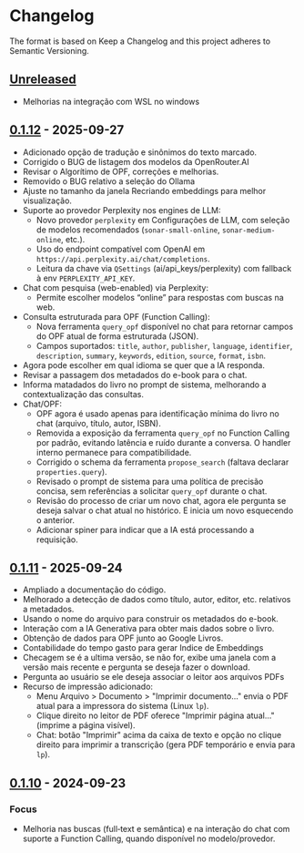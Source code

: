 # Changelog

  The format is based on Keep a Changelog and this project adheres to Semantic Versioning.

  ## [Unreleased]

  - Melhorias na integração com WSL no windows

  ## [0.1.12] - 2025-09-27

  - Adicionado opção de tradução e sinônimos do texto marcado.
  - Corrigido o BUG de listagem dos modelos da OpenRouter.AI
  - Revisar o Algorítimo de OPF, correções e melhorias.
  - Removido o BUG relativo a seleção do Ollama
  - Ajuste no tamanho da janela Recriando embeddings para melhor visualização.
  - Suporte ao provedor Perplexity nos engines de LLM:
    - Novo provedor `perplexity` em Configurações de LLM, com seleção de modelos recomendados (`sonar-small-online`, `sonar-medium-online`, etc.).
    - Uso do endpoint compatível com OpenAI em `https://api.perplexity.ai/chat/completions`.
    - Leitura da chave via `QSettings` (ai/api_keys/perplexity) com fallback à env `PERPLEXITY_API_KEY`.
  - Chat com pesquisa (web-enabled) via Perplexity:
    - Permite escolher modelos “online” para respostas com buscas na web.
  - Consulta estruturada para OPF (Function Calling):
    - Nova ferramenta `query_opf` disponível no chat para retornar campos do OPF atual de forma estruturada (JSON).
    - Campos suportados: `title`, `author`, `publisher`, `language`, `identifier`, `description`, `summary`, `keywords`, `edition`, `source`, `format`, `isbn`.
  - Agora pode escolher em qual idioma se quer que a IA responda.
  - Revisar a passagem dos metadados do e-book para o chat.
  - Informa matadados do livro no prompt de sistema, melhorando a contextualização das consultas.
  - Chat/OPF:
    - OPF agora é usado apenas para identificação mínima do livro no chat (arquivo, título, autor, ISBN).
    - Removida a exposição da ferramenta `query_opf` no Function Calling por padrão, evitando latência e ruído durante a conversa. O handler interno permanece para compatibilidade.
    - Corrigido o schema da ferramenta `propose_search` (faltava declarar `properties.query`).
    - Revisado o prompt de sistema para uma política de precisão concisa, sem referências a solicitar `query_opf` durante o chat.
    - Revisão do processo de criar um novo chat, agora ele pergunta se deseja salvar o chat atual no histórico. E inicia um novo esquecendo o anterior.
    - Adicionar spiner para indicar que a IA está processando a requisição.


  ## [0.1.11] - 2025-09-24

  - Ampliado a documentação do código.
  - Melhorado a detecção de dados como título, autor, editor, etc. relativos a metadados.
  - Usando o nome do arquivo para construir os metadados do e-book.
  - Interação com a IA Generativa para obter mais dados sobre o livro.
  - Obtenção de dados para OPF junto ao Google Livros.
  - Contabilidade do tempo gasto para gerar Indice de Embeddings
  - Checagem se é a ultima versão, se não for, exibe uma janela com a versão mais recente e pergunta se deseja fazer o download.
  - Pergunta ao usuário se ele deseja associar o leitor aos arquivos PDFs
  - Recurso de impressão adicionado:
    - Menu Arquivo > Documento > "Imprimir documento..." envia o PDF atual para a impressora do sistema (Linux `lp`).
    - Clique direito no leitor de PDF oferece "Imprimir página atual..." (imprime a página visível).
    - Chat: botão "Imprimir" acima da caixa de texto e opção no clique direito para imprimir a transcrição (gera PDF temporário e envia para `lp`).
  
  ## [0.1.10] - 2024-09-23

### Focus
- Melhoria nas buscas (full‑text e semântica) e na interação do chat com suporte a Function Calling, quando disponível no modelo/provedor.


  [Unreleased]: https://github.com/RapportTecnologia/GenAi-E-Book-Reader/compare/v0.1.13...HEAD
  [0.1.13]: https://github.com/RapportTecnologia/GenAi-E-Book-Reader/releases/tag/v0.1.13
  [0.1.12]: https://github.com/RapportTecnologia/GenAi-E-Book-Reader/releases/tag/v0.1.12
  [0.1.11]: https://github.com/RapportTecnologia/GenAi-E-Book-Reader/releases/tag/v0.1.11
  [0.1.10]: https://github.com/RapportTecnologia/GenAi-E-Book-Reader/releases/tag/v0.1.10
  [0.1.9]: https://github.com/RapportTecnologia/GenAi-E-Book-Reader/releases/tag/v0.1.9
  [0.1.8]: https://github.com/RapportTecnologia/GenAi-E-Book-Reader/releases/tag/v0.1.8
  [0.1.7]: https://github.com/RapportTecnologia/GenAi-E-Book-Reader/releases/tag/v0.1.7
  [0.1.6]: https://github.com/RapportTecnologia/GenAi-E-Book-Reader/releases/tag/v0.1.6
  [0.1.5]: https://github.com/RapportTecnologia/GenAi-E-Book-Reader/releases/tag/v0.1.5

